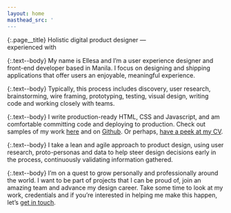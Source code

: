 ```yaml
---
layout: home
masthead_src: '
---
```

{:.page__title}
Holistic digital product designer —<br />
experienced with <br /><span class="effect--typed"></span>

{:.text--body}
My name is Ellesa and I’m a user experience <span class="fancy">designer</span> and front-end <span class="fancy">developer</span> based in Manila. I focus on designing and shipping applications that offer users an enjoyable, meaningful experience.

{:.text--body}
Typically, this process includes discovery, user research, brainstorming, wire framing, prototyping, testing, visual design, writing code and working closely with teams.

{:.text--body}
I write production-ready HTML, CSS and Javascript, and am comfortable committing code and deploying to production. Check out samples of my work [here](/projects) and on [Github](http://github.com/emsky). Or perhaps, [have a peek at my CV](/docs/els_cv_2016.pdf).

{:.text--body}
I take a lean and agile approach to product design, using user research, proto-personas and data to help steer design decisions early in the process, continuously validating information gathered.

{:.text--body}
I’m on a quest to grow personally and professionally around the world. I want to be part of projects that I can be proud of, join an amazing team and advance my design career. Take some time to look at my work, credentials and if you’re interested in helping me make this happen, let’s [get in touch](/contact).
